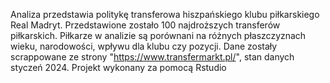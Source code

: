 Analiza przedstawia politykę transferowa hiszpańskiego klubu piłkarskiego Real Madryt.
Przedstawione zostało 100 najdroższych transferów piłkarskich. Piłkarze w analizie są porównani na różnych płaszczyznach wieku, narodowości, wpływu dla klubu czy pozycji. 
Dane zostały scrappowane ze strony "https://www.transfermarkt.pl/", stan danych styczeń 2024. 
Projekt wykonany za pomocą Rstudio
